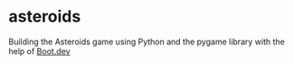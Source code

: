 # asteroids

Building the Asteroids game using Python and the pygame library with the help of [Boot.dev](https://www.boot.dev)